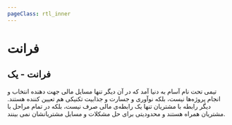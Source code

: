 ```yaml
---
pageClass: rtl_inner
---
```

# فرانت

## فرانت - یک

 تیمی تحت نام آسام به دنیا آمد که در آن دیگر تنها مسایل مالی جهت دهنده انتخاب و انجام پروژه‌ها نیست، بلکه نوآوری و جسارت و جذابیت تکنیکی هم تعیین کننده هستند. دیگر رابطه‌ با مشتریان تنها یک رابطه‌ی مالی صرف نیست، بلکه در تمام مراحل با مشتریان همراه هستند و محدودیتی برای حل مشکلات و مسایل مشتریانشان نمی بینند. 
